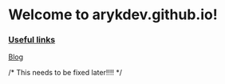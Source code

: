 # Welcome to arykdev.github.io!

<h3><u>Useful links</u></h3>
<a href=blog.md>Blog</a>

/* This needs to be fixed later!!!! */